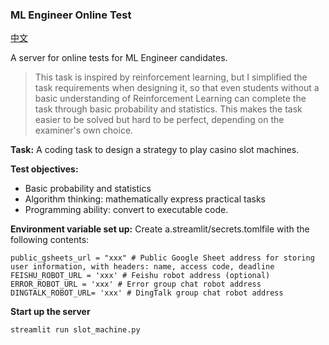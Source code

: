 ### ML Engineer Online Test
[中文](README_CN.md)

A server for online tests for ML Engineer candidates.

> This task is inspired by reinforcement learning, but I simplified the task requirements when designing it, so that even students without a basic understanding of Reinforcement Learning can complete the task through basic probability and statistics. This makes the task easier to be solved but hard to be perfect, depending on the examiner's own choice.

**Task:**
A coding task to design a strategy to play casino slot machines.

**Test objectives:**
- Basic probability and statistics
- Algorithm thinking: mathematically express practical tasks
- Programming ability: convert to executable code.

**Environment variable set up:**
Create a.streamlit/secrets.tomlfile with the following contents:
```
public_gsheets_url = "xxx" # Public Google Sheet address for storing user information, with headers: name, access code, deadline
FEISHU_ROBOT_URL = 'xxx' # Feishu robot address (optional)
ERROR_ROBOT_URL = 'xxx' # Error group chat robot address
DINGTALK_ROBOT_URL= 'xxx' # DingTalk group chat robot address
```

**Start up the server**
```bash 
streamlit run slot_machine.py
```
